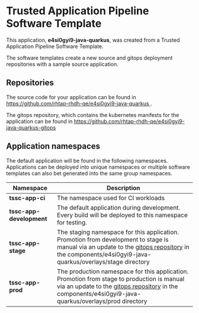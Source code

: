 # Trusted Application Pipeline Software Template

This application, **e4si0gyi9-java-quarkus**, was created from a Trusted Application Pipeline Software Template.

The software templates create a new source and gitops deployment repositories with a sample source application. 

## Repositories

The source code for your application can be found in [https://github.com/rhtap-rhdh-qe/e4si0gyi9-java-quarkus ](https://github.com/rhtap-rhdh-qe/e4si0gyi9-java-quarkus ).
 
The gitops repository, which contains the kubernetes manifests for the application can be found in 
[https://github.com/rhtap-rhdh-qe/e4si0gyi9-java-quarkus-gitops ](https://github.com/rhtap-rhdh-qe/e4si0gyi9-java-quarkus-gitops ) 

## Application namespaces 

The default application will be found in the following namespaces. Applications can be deployed into unique namespaces or multiple software templates can also bet generated into the same group namespaces.  

|  Namespace   |  Description   |  
| -------- | -------- |
| **tssc-app-ci** | The namespace used for CI workloads |
| **tssc-app-development** | The default application during development. Every build will be deployed to this namespace for testing. |
| **tssc-app-stage** | The staging namespace for this application. Promotion from development to stage is manual via an update to the [gitops repository](https://github.com/rhtap-rhdh-qe/e4si0gyi9-java-quarkus-gitops ) in the components/e4si0gyi9-java-quarkus/overlays/stage directory |
| **tssc-app-prod** | The production namespace for this application. Promotion from stage to production is manual via an update to the [gitops repository](https://github.com/rhtap-rhdh-qe/e4si0gyi9-java-quarkus-gitops ) in the components/e4si0gyi9-java-quarkus/overlays/prod directory |